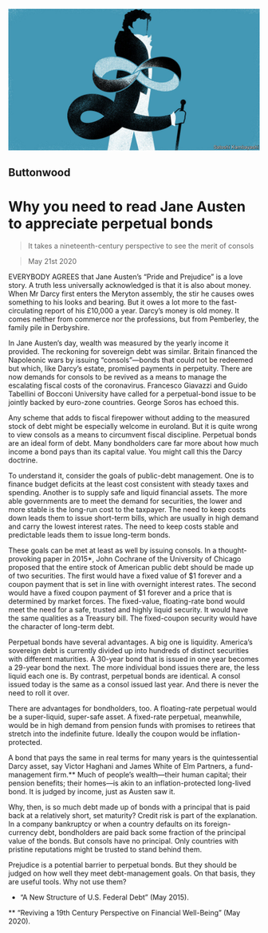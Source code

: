 ![](./images/20200523_FND002_0.jpg)

## Buttonwood

# Why you need to read Jane Austen to appreciate perpetual bonds

> It takes a nineteenth-century perspective to see the merit of consols

> May 21st 2020

EVERYBODY AGREES that Jane Austen’s “Pride and Prejudice” is a love story. A truth less universally acknowledged is that it is also about money. When Mr Darcy first enters the Meryton assembly, the stir he causes owes something to his looks and bearing. But it owes a lot more to the fast-circulating report of his £10,000 a year. Darcy’s money is old money. It comes neither from commerce nor the professions, but from Pemberley, the family pile in Derbyshire.

In Jane Austen’s day, wealth was measured by the yearly income it provided. The reckoning for sovereign debt was similar. Britain financed the Napoleonic wars by issuing “consols”—bonds that could not be redeemed but which, like Darcy’s estate, promised payments in perpetuity. There are now demands for consols to be revived as a means to manage the escalating fiscal costs of the coronavirus. Francesco Giavazzi and Guido Tabellini of Bocconi University have called for a perpetual-bond issue to be jointly backed by euro-zone countries. George Soros has echoed this.

Any scheme that adds to fiscal firepower without adding to the measured stock of debt might be especially welcome in euroland. But it is quite wrong to view consols as a means to circumvent fiscal discipline. Perpetual bonds are an ideal form of debt. Many bondholders care far more about how much income a bond pays than its capital value. You might call this the Darcy doctrine.

To understand it, consider the goals of public-debt management. One is to finance budget deficits at the least cost consistent with steady taxes and spending. Another is to supply safe and liquid financial assets. The more able governments are to meet the demand for securities, the lower and more stable is the long-run cost to the taxpayer. The need to keep costs down leads them to issue short-term bills, which are usually in high demand and carry the lowest interest rates. The need to keep costs stable and predictable leads them to issue long-term bonds.

These goals can be met at least as well by issuing consols. In a thought-provoking paper in 2015*, John Cochrane of the University of Chicago proposed that the entire stock of American public debt should be made up of two securities. The first would have a fixed value of $1 forever and a coupon payment that is set in line with overnight interest rates. The second would have a fixed coupon payment of $1 forever and a price that is determined by market forces. The fixed-value, floating-rate bond would meet the need for a safe, trusted and highly liquid security. It would have the same qualities as a Treasury bill. The fixed-coupon security would have the character of long-term debt.

Perpetual bonds have several advantages. A big one is liquidity. America’s sovereign debt is currently divided up into hundreds of distinct securities with different maturities. A 30-year bond that is issued in one year becomes a 29-year bond the next. The more individual bond issues there are, the less liquid each one is. By contrast, perpetual bonds are identical. A consol issued today is the same as a consol issued last year. And there is never the need to roll it over.

There are advantages for bondholders, too. A floating-rate perpetual would be a super-liquid, super-safe asset. A fixed-rate perpetual, meanwhile, would be in high demand from pension funds with promises to retirees that stretch into the indefinite future. Ideally the coupon would be inflation-protected.

A bond that pays the same in real terms for many years is the quintessential Darcy asset, say Victor Haghani and James White of Elm Partners, a fund-management firm.** Much of people’s wealth—their human capital; their pension benefits; their homes—is akin to an inflation-protected long-lived bond. It is judged by income, just as Austen saw it.

Why, then, is so much debt made up of bonds with a principal that is paid back at a relatively short, set maturity? Credit risk is part of the explanation. In a company bankruptcy or when a country defaults on its foreign-currency debt, bondholders are paid back some fraction of the principal value of the bonds. But consols have no principal. Only countries with pristine reputations might be trusted to stand behind them.

Prejudice is a potential barrier to perpetual bonds. But they should be judged on how well they meet debt-management goals. On that basis, they are useful tools. Why not use them?

* “A New Structure of U.S. Federal Debt” (May 2015).

** “Reviving a 19th Century Perspective on Financial Well-Being” (May 2020).